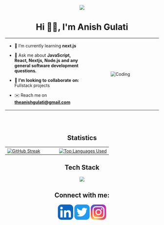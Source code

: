  
<p align="center"><picture align="center"><img align="center" src = "https://github.com/7oSkaaa/7oSkaaa/blob/main/Images/about_me.gif?raw=true" width = 50px></picture></p>
<h1 align="center">Hi 👋🏻, I'm Anish Gulati</h1>

<table align="center">
<tr border="none">
<td width="50%" align="left">
  
- 🌱 I’m currently learning **next.js**

- 💬 Ask me about **JavaScript, React, Nextjs, Node.js and any general software development questions.**

- 👯 **I’m looking to collaborate on:**  <br>Fullstack projects<br>

- ✉️ Reach me on **theanishgulati@gmail.com**
  
</td>
<td width="50%" align="center">

  <img align="center" alt="Coding" width="450" src="https://repository-images.githubusercontent.com/588181932/e36ec678-7984-4cdd-8e4c-a3932772ff8e">

  
  </td>
</tr>
</table>
<br>
<br>

<h2 align="center">Statistics</h2>
<table align="center">
<tr border="none">
<td width="50%" align="left">
<a href="https://git.io/streak-stats" align="center"><img src="https://streak-stats.demolab.com?user=anish-gulati-10&theme=transparent" alt="GitHub Streak" align="center"/></a>
</td>
<td width="50%" align="center">
<a href="#" align="center"><img src="https://github-readme-stats.vercel.app/api/top-langs/?username=anish-gulati-10&theme=dark&hide_border=false&include_all_commits=false&count_private=false&layout=compact" alt="Top Languages Used" align="center"/></a>
  </td>
</tr>
</table>

<h2 align="center">Tech Stack</h2>
<p align="center">
<img src="https://skillicons.dev/icons?i=js,mongodb,express,react,nodejs,mysql,fastapi,ts,nextjs,html,css,tailwind,cpp,python&perline=7">
</p>

<h2 align="center">Connect with me:</h2>
<p align="center">
<a href="https://linkedin.com/in/the-anish-gulati" target="blank"><img align="center" src="https://github.com/tandpfun/skill-icons/blob/main/icons/LinkedIn.svg" alt="anish-gulati" height="50" width="50" /></a>
<a href="https://twitter.com/theanishgulati" target="blank"><img align="center" src="https://github.com/tandpfun/skill-icons/blob/main/icons/Twitter.svg" alt="anish-gulati" height="50" width="50" /></a>
<a href="https://instagram.com/anishgulati007" target="blank"><img align="center" src="https://github.com/tandpfun/skill-icons/blob/main/icons/Instagram.svg" alt="anish-gulati" height="50" width="50" /></a>
</p> 
